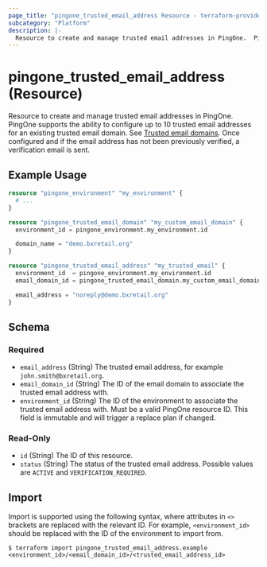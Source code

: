 ```yaml
---
page_title: "pingone_trusted_email_address Resource - terraform-provider-pingone"
subcategory: "Platform"
description: |-
  Resource to create and manage trusted email addresses in PingOne.  PingOne supports the ability to configure up to 10 trusted email addresses for an existing trusted email domain. See Trusted email domains https://apidocs.pingidentity.com/pingone/platform/v1/api/#trusted-email-domains.  Once configured and if the email address has not been previously verified, a verification email is sent.
---
```


# pingone_trusted_email_address (Resource)

Resource to create and manage trusted email addresses in PingOne.  PingOne supports the ability to configure up to 10 trusted email addresses for an existing trusted email domain. See [Trusted email domains](https://apidocs.pingidentity.com/pingone/platform/v1/api/#trusted-email-domains).  Once configured and if the email address has not been previously verified, a verification email is sent.

## Example Usage

```terraform
resource "pingone_environment" "my_environment" {
  # ...
}

resource "pingone_trusted_email_domain" "my_custom_email_domain" {
  environment_id = pingone_environment.my_environment.id

  domain_name = "demo.bxretail.org"
}

resource "pingone_trusted_email_address" "my_trusted_email" {
  environment_id  = pingone_environment.my_environment.id
  email_domain_id = pingone_trusted_email_domain.my_custom_email_domain.id

  email_address = "noreply@demo.bxretail.org"
}
```

<!-- schema generated by tfplugindocs -->
## Schema

### Required

- `email_address` (String) The trusted email address, for example `john.smith@bxretail.org`.
- `email_domain_id` (String) The ID of the email domain to associate the trusted email address with.
- `environment_id` (String) The ID of the environment to associate the trusted email address with.  Must be a valid PingOne resource ID.  This field is immutable and will trigger a replace plan if changed.

### Read-Only

- `id` (String) The ID of this resource.
- `status` (String) The status of the trusted email address.  Possible values are `ACTIVE` and `VERIFICATION_REQUIRED`.

## Import

Import is supported using the following syntax, where attributes in `<>` brackets are replaced with the relevant ID.  For example, `<environment_id>` should be replaced with the ID of the environment to import from.

```shell
$ terraform import pingone_trusted_email_address.example <environment_id>/<email_domain_id>/<trusted_email_address_id>
```
